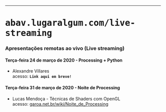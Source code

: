 ---
# <span style='font-family: monospace;'>abav.lugaralgum.com/live-streaming</span>
### Apresentações remotas ao vivo (Live streaming)

#### Terça-feira 24 de março de 2020 - Processing + Python

- Alexandre Villares<br>acesso: **`Link aqui em breve!`**

#### Terça-feira 31 de março de 2020 - Noite de Processing

- Lucas Mendoça - Técnicas de Shaders com OpenGL<br>acesso: [garoa.net.br/wiki/Noite_de_Processing](https://garoa.net.br/wiki/Noite_de_Processing)
